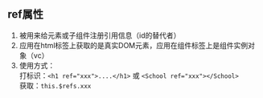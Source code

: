 ## ref属性
1. 被用来给元素或子组件注册引用信息（id的替代者）
2. 应用在html标签上获取的是真实DOM元素，应用在组件标签上是组件实例对象（vc）
3. 使用方式：  
	打标识：`<h1 ref="xxx">....</h1>` 或 `<School ref="xxx"></School>`  
	获取：`this.$refs.xxx`
